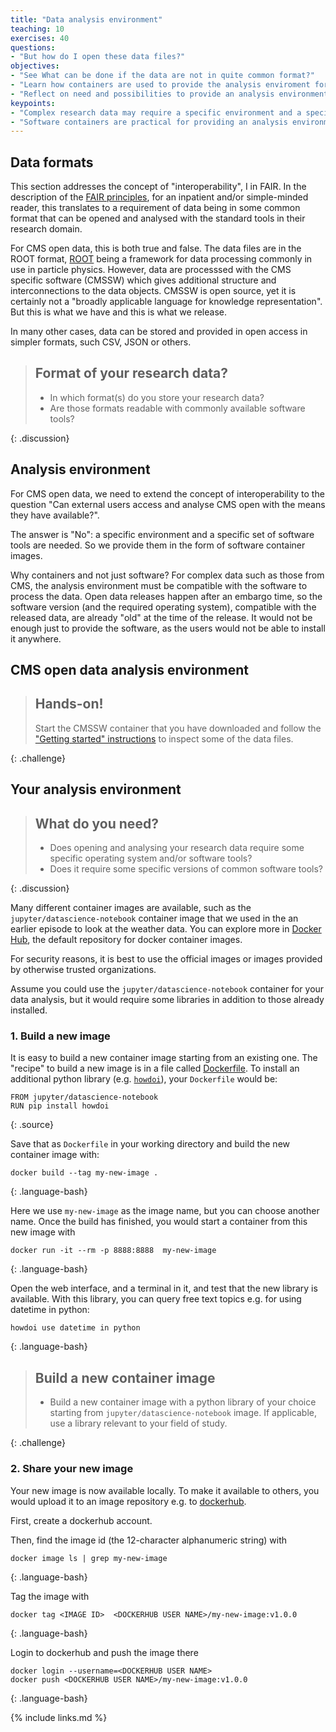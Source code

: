 ```yaml
---
title: "Data analysis environment"
teaching: 10
exercises: 40
questions:
- "But how do I open these data files?"
objectives:
- "See What can be done if the data are not in quite common format?"
- "Learn how containers are used to provide the analysis enviroment for CMS open data"
- "Reflect on need and possibilities to provide an analysis environment compatible with your research data"
keypoints:
- "Complex research data may require a specific environment and a specific set of software tools for analysis and access"
- "Software containers are practical for providing an analysis environment for open data."
---
```


## Data formats

This section addresses the concept of "interoperability", I in FAIR. In the description of the [FAIR principles](https://www.go-fair.org/fair-principles/), for an inpatient and/or simple-minded reader, this translates to a requirement of data being in some common format that can be opened and analysed with the standard tools in their research domain.

For CMS open data, this is both true and false. The data files are in the ROOT format, [ROOT](https://root.cern/) being a framework for data processing commonly in use in particle physics. However, data are processsed with the CMS specific software (CMSSW) which gives additional structure and interconnections to the data objects. CMSSW is open source, yet it is certainly not a "broadly applicable language for knowledge representation". But this is what we have and this is what we release.

In many other cases, data can be stored and provided in open access in simpler formats, such CSV, JSON or others.

> ## Format of your research data?
>
> - In which format(s) do you store your research data?
> - Are those formats readable with commonly available software tools?
>
{: .discussion}

## Analysis environment

For CMS open data, we need to extend the concept of interoperability to the question "Can external users access and analyse CMS open with the means they have available?".

The answer is "No": a specific environment and a specific set of software tools are needed. So we provide them in the form of software container images.

Why containers and not just software? For complex data such as those from CMS, the analysis environment must be compatible with the software to process the data. Open data releases happen after an embargo time, so the software version (and the required operating system), compatible with the released data, are already "old" at the time of the release. It would not be enough just to provide the software, as the users would not be able to install it anywhere.

## CMS open data analysis environment

> ## Hands-on!
>
> Start the CMSSW container that you have downloaded and follow the ["Getting started" instructions](http://opendata.cern.ch/docs/cms-getting-started-2015#data) to inspect some of the data files.
>
{: .challenge}

## Your analysis environment

> ## What do you need?
>
> - Does opening and analysing your research data require some specific operating system and/or software tools?
> - Does it require some specific versions of common software tools?
>
{: .discussion}

Many different container images are available, such as the `jupyter/datascience-notebook` container image that we used in the an earlier episode to look at the weather data. You can explore more in [Docker Hub](https://hub.docker.com/search?q=), the default repository for docker container images.

For security reasons, it is best to use the official images or images provided by otherwise trusted organizations.

Assume you could use the `jupyter/datascience-notebook` container for your data analysis, but it would require some libraries in addition to those already installed.

### 1. Build a new image

It is easy to build a new container image starting from an existing one. The "recipe" to build a new image is in a file called [Dockerfile](https://docs.docker.com/engine/reference/builder/). To install an additional python library (e.g. [`howdoi`](https://github.com/gleitz/howdoi)), your `Dockerfile` would be:

~~~
FROM jupyter/datascience-notebook
RUN pip install howdoi
~~~
{: .source}

Save that as `Dockerfile` in your working directory and build the new container image with:

~~~
docker build --tag my-new-image .
~~~
{: .language-bash}

Here we use `my-new-image` as the image name, but you can choose another name. Once the build has finished, you would start a container from this new image with

~~~
docker run -it --rm -p 8888:8888  my-new-image
~~~
{: .language-bash}

Open the web interface, and a terminal in it, and test that the new library is available. With this library, you can query free text topics e.g. for using datetime in python:

~~~
howdoi use datetime in python
~~~
{: .language-bash}


> ## Build a new container image
>
> - Build a new container image with a python library of your choice starting from `jupyter/datascience-notebook` image. If applicable, use a library relevant to your field of study.
>
{: .challenge}

### 2. Share your new image

Your new image is now available locally. To make it available to others, you would upload it to an image repository e.g. to [dockerhub](https://hub.docker.com/).

First, create a dockerhub account.

Then, find the image id (the 12-character alphanumeric string) with

~~~
docker image ls | grep my-new-image
~~~
{: .language-bash}

Tag the image with

~~~
docker tag <IMAGE ID>  <DOCKERHUB USER NAME>/my-new-image:v1.0.0
~~~
{: .language-bash}

Login to dockerhub and push the image there

~~~
docker login --username=<DOCKERHUB USER NAME>
docker push <DOCKERHUB USER NAME>/my-new-image:v1.0.0
~~~
{: .language-bash}

{% include links.md %}


